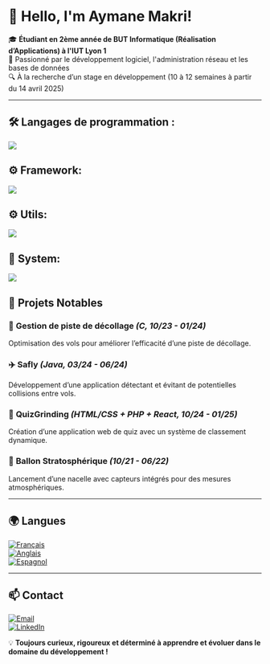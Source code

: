 # 👋 Hello, I'm Aymane Makri!

🎓 **Étudiant en 2ème année de BUT Informatique (Réalisation d’Applications) à l'IUT Lyon 1**  
🚀 Passionné par le développement logiciel, l'administration réseau et les bases de données  
🔍 À la recherche d’un stage en développement (10 à 12 semaines à partir du 14 avril 2025)  

---

## 🛠️ Langages de programmation :

  ![](https://skillicons.dev/icons?i=java,python,c,html5,css3,javascript,)

## ⚙ Framework:

  ![](https://skillicons.dev/icons?i=react,vue,symfony)

## ⚙️ Utils:

  ![](https://skillicons.dev/icons?i=figma,git,vscode,webstorm,idea,androidstudio,phpstorm)


## 🔧 System:
 ![](https://skillicons.dev/icons?i=windows,linux)

## 📌 Projets Notables

### 🚀 **Gestion de piste de décollage** *(C, 10/23 - 01/24)*
Optimisation des vols pour améliorer l’efficacité d’une piste de décollage.

### ✈️ **Safly** *(Java, 03/24 - 06/24)*
Développement d’une application détectant et évitant de potentielles collisions entre vols.

### 🎯 **QuizGrinding** *(HTML/CSS + PHP + React, 10/24 - 01/25)*
Création d’une application web de quiz avec un système de classement dynamique.

### 🎈 **Ballon Stratosphérique** *(10/21 - 06/22)*
Lancement d’une nacelle avec capteurs intégrés pour des mesures atmosphériques.

---

## 🌍 Langues
[![Français](https://img.shields.io/badge/Français-C2-blue?style=flat-square)](https://fr.wikipedia.org/wiki/Fran%C3%A7ais)  
[![Anglais](https://img.shields.io/badge/Anglais-B2%2FC1-blue?style=flat-square)](https://en.wikipedia.org/wiki/English_language)  
[![Espagnol](https://img.shields.io/badge/Espagnol-B1-blue?style=flat-square)](https://es.wikipedia.org/wiki/Idioma_espa%C3%B1ol)  

---

## 📫 Contact
[![Email](https://img.shields.io/badge/Email-aymane.makri@outlook.com-blue?style=flat-square&logo=gmail)](mailto:aymane.makri@outlook.com)  
[![LinkedIn](https://img.shields.io/badge/LinkedIn-Aymane%20Makri-0077B5?style=flat-square&logo=linkedin)](https://www.linkedin.com/in/ton-profil/)  

💡 **Toujours curieux, rigoureux et déterminé à apprendre et évoluer dans le domaine du développement !**
